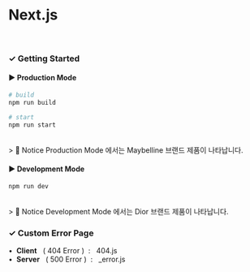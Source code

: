 # Next.js

<br/>

### ✓ Getting Started
#### ▶ Production Mode
```bash
# build
npm run build

# start
npm run start
```
<br/>
> 🔔 Notice
Production Mode 에서는 Maybelline 브랜드 제품이 나타납니다.

#### ▶ Development Mode
```bash
npm run dev
```
<br/>
> 🔔 Notice
Development Mode 에서는 Dior 브랜드 제품이 나타납니다.

<br/>

### ✓ Custom Error Page
•&nbsp; **Client** &nbsp; ( 404 Error ) &nbsp;: &nbsp;&nbsp;404.js <br/>
•&nbsp; **Server** &nbsp; ( 500 Error ) &nbsp;: &nbsp;&nbsp;_error.js
